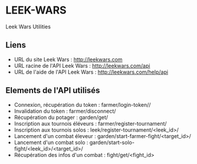 # LEEK-WARS
Leek Wars Utilities

## Liens
  * URL du site Leek Wars : http://leekwars.com
  * URL racine de l'API Leek Wars : http://leekwars.com/api
  * URL de l'aide de l'API Leek Wars : http://leekwars.com/help/api

## Elements de l'API utilisés
  * Connexion, récupération du token : farmer/login-token/<name>/<password>
  * Invalidation du token : farmer/disconnect/<token>
  * Récupération du potager : garden/get/<token>
  * Inscription aux tournois éléveurs : farmer/register-tournament/<token>
  * Inscription aux tournois solos : leek/register-tournament/<leek_id>/<token>
  * Lancement d'un combat éleveur : garden/start-farmer-fight/<target_id>/<token>
  * Lancement d'un combat solo : garden/start-solo-fight/<leek_id>/<target_id>/<token>
  * Récupération des infos d'un combat : fight/get/<fight_id>
